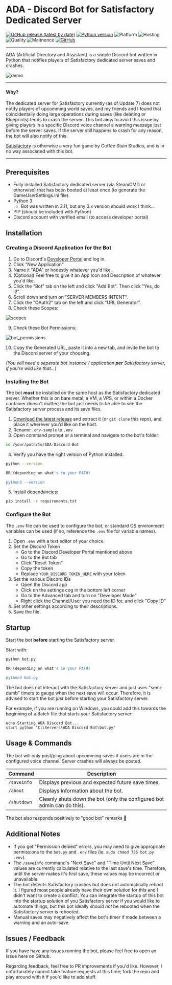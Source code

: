 
# ADA - Discord Bot for Satisfactory Dedicated Server

[![GitHub release (latest by date)](https://img.shields.io/github/v/release/lilkingjr1/ADA-Discord-Bot?display_name=tag&logo=github)](https://github.com/lilkingjr1/ADA-Discord-Bot/releases/latest) [![Python version](https://img.shields.io/badge/python-3.x.x-brightgreen?logo=python)](https://www.python.org/downloads/) ![Platform](https://img.shields.io/badge/platform-windows%20%7C%20linux-lightgrey) ![Hosting](https://img.shields.io/badge/hosting-self--hosted-blue) ![Quality](https://img.shields.io/badge/quality-Literally%20my%20first%20Discord%20bot-yellow) ![Maitnence](https://img.shields.io/badge/maintained-When%20I%20have%20time%20%C2%AF%5C__(%E3%83%84)__%2F%C2%AF-yellowgreen) [![GitHub](https://img.shields.io/github/license/lilkingjr1/ADA-Discord-Bot)](https://choosealicense.com/licenses/mit/)

___

ADA (Artificial Directory and Assistant) is a simple Discord bot written in Python that notifies players of Satisfactory dedicated server saves and crashes.

![demo](https://user-images.githubusercontent.com/4533989/215037470-5f3ca487-1ebc-4fa6-a015-a522c3a55ffd.jpg)

___
#### Why?
The dedicated server for Satisfactory currently (as of Update 7) does not notify players of upcomming world saves, and my friends and I found that coincidentally doing large operations during saves (like deleting or Blueprints) tends to crash the server. This bot aims to avoid this issue by giving players in a specific Discord voice channel a warning message just before the server saves. If the server still happens to crash for any reason, the bot will also notify of this.

[Satisfactory](https://www.satisfactorygame.com/) is otherwise a very fun game by Coffee Stain Studios, and is in no way associated with this bot.

___

## Prerequisites

- Fully installed Satisfactory dedicated server (via SteamCMD or otherwise) that has been booted at least once (to generate the GameUserSettings.ini file).
- Python 3
    - Bot was written in 3.11, but any 3.x version should work I think...
- PIP (should be included with Python)
- Discord account with verified email (to access developer portal)

## Installation

### Creating a Discord Application for the Bot

1. Go to Discord's [Developer Portal](http://discordapp.com/developers/applications) and log in.
2. Click "New Application"
3. Name it "ADA" or honestly whatever you'd like.
4. (Optional) Feel free to give it an App Icon and Description of whatever you'd like.
5. Click the "Bot" tab on the left and click "Add Bot". Then click "Yes, do it!".
6. Scroll down and turn on "SERVER MEMBERS INTENT".
7. Click the "OAuth2" tab on the left and click "URL Generator".
8. Check these Scopes:

![scopes](https://user-images.githubusercontent.com/4533989/215032768-fb2c4887-85cd-42fe-adaf-5927f17cb2a6.jpg)

9. Check these Bot Permissions:

![bot_permissions](https://user-images.githubusercontent.com/4533989/215032794-58778138-6889-4996-9965-4ecca7cf9ddb.jpg)

10. Copy the Generated URL, paste it into a new tab, and invite the bot to the Discord server of your choosing.

*(You will need a seperate bot instance / application **per** Satisfactory server, if you're wild like that...)*

### Installing the Bot

The bot ***must*** be installed on the same host as the Satisfactory dedicated server. Whether this is on bare metal, a VM, a VPS, or within a Docker container doesn't matter; the bot just needs to be able to see the Satisfactory server process and its save files.

1. [Download the latest release](https://github.com/lilkingjr1/ADA-Discord-Bot/releases/latest) and extract it (or `git clone` this repo), and place it wherever you'd like on the host.
2. Rename `.env-sample` to `.env`
3. Open command prompt or a terminal and navigate to the bot's folder:

```bash
cd /your/path/to/ADA-Discord-Bot
```

4. Verify you have the right version of Python installed:

```bash
python --version

OR (depending on what's in your PATH)

python3 --version
```

5. Install dependancies:

```bash
pip install -r requirements.txt
```

### Configure the Bot

The `.env` file can be used to configure the bot, or standard OS environment variables can be used (if so, reference the `.env` file for variable names).

1. Open `.env` with a text editor of your choice.
2. Set the Discord Token
    - Go to the Discord Developer Portal mentioned above
    - Go to the Bot tab
    - Click "Reset Token"
    - Copy the token
    - Replace `YOUR_DISCORD_TOKEN_HERE` with your token
3. Set the various Discord IDs
    - Open the Discord app
    - Click on the settings cog in the bottom left corner
    - Go to the Advanced tab and turn on "Developer Mode"
    - Right click the Channel/User you need the ID for, and click "Copy ID"
4. Set other settings according to their descriptions.
5. Save the file.

## Startup

Start the bot **before** starting the Satisfactory server.

Start with:

```bash
python bot.py

OR (depending on what's in your PATH)

python3 bot.py
```

The bot does not interact with the Satisfactory server and just uses "semi-dumb" timers to gauge when the next save will occur. Therefore, it is advised to start the bot *just* before starting your Satisfactory server.

For example, if you are running on Windows, you could add this towards the beginning of a Batch file that starts your Satisfactory server:

```batch
echo Starting ADA Discord Bot...
start python "C:\Servers\ADA Discord Bot\bot.py"
```

## Usage & Commands

The bot will only post/ping about upcomming saves if users are in the configured voice channel. Server crashes will always be posted.

| Command | Description |
|---------|-------------|
| `/saveinfo` | Displays previous and expected future save times. |
| `/about` | Displays information about the bot. |
| `/shutdown` | Cleanly shuts down the bot (only the configured bot admin can do this). |

The bot also responds positively to "good bot" remarks 🙂

## Additional Notes

- If you get "Permission denied" errors, you may need to give appropriate permissions to the `bot.py` and `.env` files (ie. `sudo chmod 755 bot.py .env`).
- The `/saveinfo` command's "Next Save" and "Time Until Next Save" values are currently calculated relative to the last save's time. Therefore, until the server makes it's first save, these values may be incorrect or unavailable.
- The bot detects Satisfactory crashes but does not automatically reboot it. I figured most people already have their own solution for this and I didn't want to create a conflict. You can integrate the startup of this bot into the startup solution of you Satisfactory server if you would like to automate things, but this bot ideally *should not* be rebooted when the Satisfactory server is rebooted.
- Manual saves may negatively affect the bot's timer if made between a warning and an auto-save.

## Issues / Feedback

If you have have any issues running the bot, please feel free to open an Issue here on Github.

Regarding feedback, feel free to PR improvements if you'd like. However, I unfortunately cannot take feature requests at this time; fork the repo and play around with it if you'd like to add stuff.
